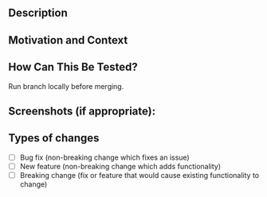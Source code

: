 ## Description
<!--- Describe your changes in detail -->

## Motivation and Context
<!--- Why is this change required? What problem does it solve? -->

## How Can This Be Tested?
<!--- Please describe in detail how teammates can test your changes. -->
Run branch locally before merging.
## Screenshots (if appropriate):

## Types of changes
<!--- What types of changes does your code introduce? Put an `x` in all the boxes that apply: -->
- [ ] Bug fix (non-breaking change which fixes an issue)
- [ ] New feature (non-breaking change which adds functionality)
- [ ] Breaking change (fix or feature that would cause existing functionality to change)
